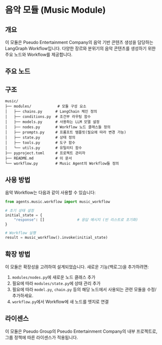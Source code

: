 # 음악 모듈 (Music Module)

## 개요

이 모듈은 Pseudo Entertainment Company의 음악 기반 콘텐츠 생성을 담당하는 LangGraph Workflow입니다. 다양한 장르와 분위기의 음악 콘텐츠를 생성하기 위한 주요 노드와 Workflow를 제공합니다.

## 주요 노드

<!-- 노드에 대한 설명을 추가해주세요. -->

## 구조

```
music/
├── modules/            # 모듈 구성 요소
│   ├── chains.py      # LangChain 체인 정의
│   ├── conditions.py  # 조건부 라우팅 함수
│   ├── models.py      # 사용하는 LLM 모델 설정
│   ├── nodes.py       # Workflow 노드 클래스들 정의
│   ├── prompts.py     # 프롬프트 템플릿(필요에 따라 변경 가능)
│   ├── state.py       # 상태 정의
│   ├── tools.py       # 도구 함수
│   └── utils.py       # 유틸리티 함수
├── pyproject.toml     # 프로젝트 관리자
├── README.md          # 이 문서
└── workflow.py        # Music Agent의 Workflow들 정의
```

## 사용 방법

음악 Workflow는 다음과 같이 사용할 수 있습니다:

```python
from agents.music.workflow import music_workflow

# 초기 상태 설정
initial_state = {
    "response": []               # 응답 메시지 (빈 리스트로 초기화)
}

# Workflow 실행
result = music_workflow().invoke(initial_state)
```

## 확장 방법

이 모듈은 확장성을 고려하여 설계되었습니다. 새로운 기능(백로그)을 추가하려면:

1. `modules/nodes.py`에 새로운 노드 클래스 추가
2. 필요에 따라 `modules/state.py`에 상태 관리 추가
3. 필요에 따라 `model.py`, `chain.py` 등의 해당 노드에서 사용되는 관련 모듈을 수정/추가하세요.
4. `workflow.py`에서 Workflow에 새 노드를 엣지로 연결

## 라이센스

이 모듈은 Pseudo Group의 Pseudo Entertainment Company의 내부 프로젝트로, 그룹 정책에 따른 라이센스가 적용됩니다.
